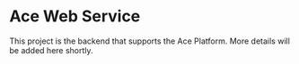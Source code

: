 # Ace Web Service

This project is the backend that supports the Ace Platform. 
More details will be added here shortly.